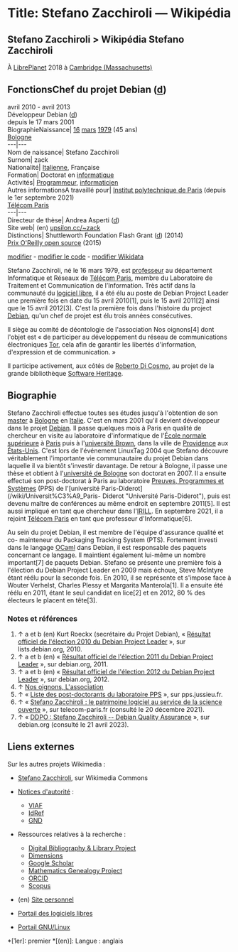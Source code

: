 # Title: Stefano Zacchiroli — Wikipédia

## Stefano Zacchiroli > Wikipédia Stefano Zacchiroli

[](/wiki/Fichier:Stefano_Zacchiroli_2018.jpg)

À [LibrePlanet](/wiki/Free_Software_Foundation#LibrePlanet "Free Software
Foundation") 2018 à [Cambridge
(Massachusetts)](/wiki/Cambridge_\(Massachusetts\) "Cambridge
\(Massachusetts\)")

FonctionsChef du projet Debian ([d](https://www.wikidata.org/wiki/Q21891569
"d:Q21891569"))  
---  
avril 2010 - avril 2013  
Développeur Debian ([d](https://www.wikidata.org/wiki/Q110781087
"d:Q110781087"))  
depuis le 17 mars 2001  
BiographieNaissance|  [16](/wiki/16_mars "16 mars") [mars](/wiki/Mars_1979
"Mars 1979") [1979](/wiki/1979 "1979") (45 ans)  
[Bologne](/wiki/Bologne
"Bologne")[](https://www.wikidata.org/wiki/Q2268618?uselang=fr#P19 "Voir et
modifier les données sur Wikidata")  
---|---  
Nom de naissance|  Stefano Zacchiroli  
Surnom|  zack  
Nationalité|  [Italienne](/wiki/Italie "Italie"), Française  
Formation|  Doctorat en [informatique](/wiki/Informatique "Informatique")  
Activités|  [Programmeur](/wiki/Programmation_informatique "Programmation
informatique"), [informaticien](/wiki/Informaticien
"Informaticien")[](https://www.wikidata.org/wiki/Q2268618?uselang=fr#P106
"Voir et modifier les données sur Wikidata")  
Autres informationsA travaillé pour|  [Institut polytechnique de
Paris](/wiki/Institut_polytechnique_de_Paris "Institut polytechnique de
Paris") (depuis le 1er septembre 2021)  
[Télécom Paris](/wiki/T%C3%A9l%C3%A9com_Paris "Télécom
Paris")[](https://www.wikidata.org/wiki/Q2268618?uselang=fr#P108 "Voir et
modifier les données sur Wikidata")  
---|---  
Directeur de thèse|  Andrea Asperti
([d](https://www.wikidata.org/wiki/Q57066096
"d:Q57066096"))[](https://www.wikidata.org/wiki/Q2268618?uselang=fr#P184 "Voir
et modifier les données sur Wikidata")  
Site web|  (en)
[upsilon.cc/~zack](https://upsilon.cc/~zack/)[](https://www.wikidata.org/wiki/Q2268618?uselang=fr#P856
"Voir et modifier les données sur Wikidata")  
Distinctions|  Shuttleworth Foundation Flash Grant
([d](https://www.wikidata.org/wiki/Q109640104 "d:Q109640104")) (2014)  
[Prix O'Reilly open source](/wiki/Prix_O%27Reilly_open_source "Prix O'Reilly
open source") (2015)[](https://www.wikidata.org/wiki/Q2268618?uselang=fr#P166
"Voir et modifier les données sur Wikidata")  
  
[modifier](https://fr.wikipedia.org/w/index.php?title=Stefano_Zacchiroli&veaction=edit&section=0)
\- [modifier le
code](https://fr.wikipedia.org/w/index.php?title=Stefano_Zacchiroli&action=edit&section=0)
\- [modifier Wikidata](https://www.wikidata.org/wiki/Q2268618
"d:Q2268618")[](/wiki/Mod%C3%A8le:Infobox_Biographie2 "Documentation du
modèle")

Stefano Zacchiroli, né le 16 mars 1979, est
[professeur](/wiki/Professeur_des_universit%C3%A9s "Professeur des
universités") au département Informatique et Réseaux de [Télécom
Paris](/wiki/T%C3%A9l%C3%A9com_Paris "Télécom Paris"), membre du Laboratoire
de Traitement et Communication de l’Information. Très actif dans la communauté
du [logiciel libre](/wiki/Logiciel_libre "Logiciel libre"), il a été élu au
poste de Debian Project Leader une première fois en date du 15 avril 2010[1],
puis le 15 avril 2011[2] ainsi que le 15 avril 2012[3]. C'est la première fois
dans l'histoire du project [Debian](/wiki/Debian "Debian"), qu'un chef de
projet est élu trois années consécutives.

Il siège au comité de déontologie de l'association Nos oignons[4] dont l'objet
est « de participer au développement du réseau de communications électroniques
[Tor](/wiki/Tor_\(r%C3%A9seau\) "Tor \(réseau\)"), cela afin de garantir les
libertés d'information, d'expression et de communication. »

Il participe activement, aux côtés de [Roberto Di
Cosmo](/wiki/Roberto_Di_Cosmo "Roberto Di Cosmo"), au projet de la grande
bibliothèque [Software Heritage](/wiki/Software_Heritage "Software Heritage").

## Biographie

Stefano Zacchiroli effectue toutes ses études jusqu'à l'obtention de son
[master](/wiki/Master_\(France\) "Master \(France\)") à
[Bologne](/wiki/Bologne "Bologne") en [Italie](/wiki/Italie "Italie"). C'est
en mars 2001 qu'il devient développeur dans le projet [Debian](/wiki/Debian
"Debian"). Il passe quelques mois à Paris en qualité de chercheur en visite au
laboratoire d'informatique de l'[École normale
supérieure](/wiki/%C3%89cole_normale_sup%C3%A9rieure_\(France\) "École normale
supérieure \(France\)") à [Paris](/wiki/Paris "Paris") puis à l'[université
Brown](/wiki/Universit%C3%A9_Brown "Université Brown"), dans la ville de
[Providence](/wiki/Providence_\(Rhode_Island\) "Providence \(Rhode Island\)")
aux [États-Unis](/wiki/%C3%89tats-Unis "États-Unis"). C'est lors de
l'événement LinuxTag 2004 que Stefano découvre véritablement l'importante vie
communautaire du projet Debian dans laquelle il va bientôt s'investir
davantage. De retour à Bologne, il passe une thèse et obtient à l'[université
de Bologne](/wiki/Universit%C3%A9_de_Bologne "Université de Bologne") son
doctorat en 2007. Il a ensuite effectué son post-doctorat à Paris au
laboratoire [Preuves, Programmes et
Systèmes](/wiki/Preuves,_Programmes_et_Syst%C3%A8mes "Preuves, Programmes et
Systèmes") (PPS) de l'[université Paris-Diderot](/wiki/Universit%C3%A9_Paris-
Diderot "Université Paris-Diderot"), puis est devenu maître de conférences au
même endroit en septembre 2011[5]. Il est aussi impliqué en tant que chercheur
dans l'[IRILL](/wiki/IRILL "IRILL"). En septembre 2021, il a rejoint [Télécom
Paris](/wiki/T%C3%A9l%C3%A9com_Paris "Télécom Paris") en tant que professeur
d'Informatique[6].

Au sein du projet Debian, il est membre de l'équipe d'assurance qualité et co-
mainteneur du Packaging Tracking System (PTS). Fortement investi dans le
langage [OCaml](/wiki/OCaml "OCaml") dans Debian, il est responsable des
paquets concernant ce langage. Il maintient également lui-même un nombre
important[7] de paquets Debian. Stefano se présente une première fois à
l'élection du Debian Project Leader en 2009 mais échoue, Steve McIntyre étant
réélu pour la seconde fois. En 2010, il se représente et s'impose face à
Wouter Verhelst, Charles Plessy et Margarita Manterola[1]. Il a ensuite été
réélu en 2011, étant le seul candidat en lice[2] et en 2012, 80 % des
électeurs le placent en tête[3].

### Notes et références

  1. ↑ a et b (en) Kurt Roeckx (secrétaire du Projet Debian), « [Résultat officiel de l'élection 2010 du Debian Project Leader](http://lists.debian.org/debian-vote/2010/04/msg00057.html) », sur lists.debian.org, 2010.
  2. ↑ a et b (en) « [Résultat officiel de l'élection 2011 du Debian Project Leader](http://www.debian.org/vote/2011/vote_001) », sur debian.org, 2011.
  3. ↑ a et b (en) « [Résultat officiel de l'élection 2012 du Debian Project Leader](http://www.debian.org/vote/2012/vote_001) », sur debian.org, 2012.
  4. ↑ [Nos oignons, L'association](https://nos-oignons.net/Association/)
  5. ↑ « [Liste des post-doctorants du laboratoire PPS](http://www.pps.jussieu.fr/membres/postdocs-aters) », sur pps.jussieu.fr.
  6. ↑ « [Stefano Zacchiroli : le patrimoine logiciel au service de la science ouverte](https://www.telecom-paris.fr/stefano-zacchiroli-open-source-patrimoine-logiciel-science-ouverte) », sur telecom-paris.fr (consulté le 20 décembre 2021).
  7. ↑ « [DDPO : Stefano Zacchiroli -- Debian Quality Assurance](http://qa.debian.org/developer.php?login=zack%40debian.org) », sur debian.org (consulté le 21 avril 2023).

## Liens externes

Sur les autres projets Wikimedia :

  * [Stefano Zacchiroli](https://commons.wikimedia.org/wiki/Category:Stefano_Zacchiroli?uselang=fr), sur Wikimedia Commons

  * [Notices d'autorité](/wiki/Autorit%C3%A9_\(sciences_de_l%27information\) "Autorité \(sciences de l'information\)")[](https://www.wikidata.org/wiki/Q2268618?uselang=fr#identifiers "Voir et modifier les données sur Wikidata") : 
    * [VIAF](http://viaf.org/viaf/307506664)
    * [IdRef](http://www.idref.fr/176946942)
    * [GND](http://d-nb.info/gnd/1281596116)

  * Ressources relatives à la recherche[](https://www.wikidata.org/wiki/Q2268618?uselang=fr#identifiers "Voir et modifier les données sur Wikidata") : 
    * [Digital Bibliography & Library Project](https://dblp.org/pid/53/2641)
    * [Dimensions](https://app.dimensions.ai/discover/publication?and_facet_researcher=ur.016270331023.13)
    * [Google Scholar](https://scholar.google.com/citations?user=mLC0j_UAAAAJ)
    * [Mathematics Genealogy Project](https://genealogy.math.ndsu.nodak.edu/id.php?id=218413)
    * [ORCID](https://orcid.org/0000-0002-4576-136X)
    * [Scopus](https://www.scopus.com/authid/detail.uri?authorId=22434266000)
  * (en) [Site personnel](http://upsilon.cc/~zack/)

  * [](/wiki/Portail:Logiciels_libres "Portail des logiciels libres") [Portail des logiciels libres](/wiki/Portail:Logiciels_libres "Portail:Logiciels libres")
  * [](/wiki/Portail:GNU/Linux "Portail GNU/Linux") [Portail GNU/Linux](/wiki/Portail:GNU/Linux "Portail:GNU/Linux")

  *[1er]: premier
  *[(en)]: Langue : anglais

